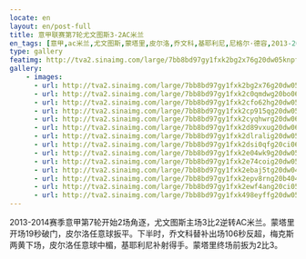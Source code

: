 ```yaml
---
locate: en
layout: en/post-full
title: 意甲联赛第7轮尤文图斯3-2AC米兰
en_tags: [意甲,ac米兰,尤文图斯,蒙塔里,皮尔洛,乔文科,基耶利尼,尼格尔·德容,2013-2014]
type: gallery
featimg: http://tva2.sinaimg.com/large/7bb8bd97gy1fxk2bg2x76g20dw05knpf.gif
gallery:
    - images:
      - url: http://tva2.sinaimg.com/large/7bb8bd97gy1fxk2bg2x76g20dw05knpf.gif
      - url: http://tva2.sinaimg.com/large/7bb8bd97gy1fxk2c0qmdwg20bo06fe83.gif
      - url: http://tva2.sinaimg.com/large/7bb8bd97gy1fxk2cfo62hg20dw05kb2a.gif
      - url: http://tva2.sinaimg.com/large/7bb8bd97gy1fxk2cp915qg20dw05k4qr.gif
      - url: http://tva2.sinaimg.com/large/7bb8bd97gy1fxk2cyqhwrg20dw066u0y.gif
      - url: http://tva2.sinaimg.com/large/7bb8bd97gy1fxk2d89vxug20dw06kb2b.gif
      - url: http://tva2.sinaimg.com/large/7bb8bd97gy1fxk2dlralig20dw05kb2c.gif
      - url: http://tva2.sinaimg.com/large/7bb8bd97gy1fxk2dsi0qfg20ci06be83.gif
      - url: http://tva2.sinaimg.com/large/7bb8bd97gy1fxk2e04wk9g20dw05kkjn.gif
      - url: http://tva2.sinaimg.com/large/7bb8bd97gy1fxk2e74coig20dw05khdv.gif
      - url: http://tva2.sinaimg.com/large/7bb8bd97gy1fxk2ebaj5tg20dw0467wj.gif
      - url: http://tva2.sinaimg.com/large/7bb8bd97gy1fxk2epv8rng20b404gqv7.gif
      - url: http://tva2.sinaimg.com/large/7bb8bd97gy1fxk2ewf4ang20ci050kjn.gif
      - url: http://tva2.sinaimg.com/large/7bb8bd97gy1fxk498eyffg20dw05kkjn.gif
---
```


2013-2014赛季意甲第7轮开始2场角逐，尤文图斯主场3比2逆转AC米兰。蒙塔里开场19秒破门，皮尔洛任意球扳平。下半时，乔文科替补出场106秒反超，梅克斯两黄下场，皮尔洛任意球中楣，基耶利尼补射得手。蒙塔里终场前扳为2比3。